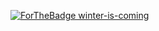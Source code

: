 [![ForTheBadge winter-is-coming](http://ForTheBadge.com/images/badges/winter-is-coming.svg)](http://ForTheBadge.com)
